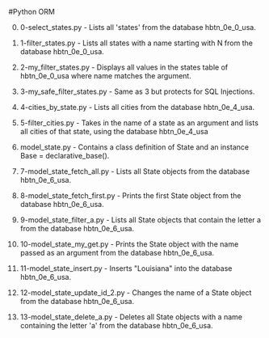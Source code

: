 #Python ORM

0. 0-select_states.py - Lists all 'states' from the database hbtn_0e_0_usa.

1. 1-filter_states.py - Lists all states with a name starting with N from the database hbtn_0e_0_usa.

2. 2-my_filter_states.py - Displays all values in the states table of hbtn_0e_0_usa where name matches the argument.

3. 3-my_safe_filter_states.py - Same as 3 but protects for SQL Injections.

4. 4-cities_by_state.py - Lists all cities from the database hbtn_0e_4_usa.

5. 5-filter_cities.py - Takes in the name of a state as an argument and lists all cities of that state, using the database hbtn_0e_4_usa

6. model_state.py - Contains a class definition of State and an instance Base = declarative_base().

7. 7-model_state_fetch_all.py - Lists all State objects from the database hbtn_0e_6_usa.

8. 8-model_state_fetch_first.py - Prints the first State object from the database hbtn_0e_6_usa.

9. 9-model_state_filter_a.py - Lists all State objects that contain the letter a from the database hbtn_0e_6_usa.

10. 10-model_state_my_get.py - Prints the State object with the name passed as an argument from the database hbtn_0e_6_usa.

11. 11-model_state_insert.py - Inserts "Louisiana" into the database hbtn_0e_6_usa.

12. 12-model_state_update_id_2.py - Changes the name of a State object from the database hbtn_0e_6_usa.

13. 13-model_state_delete_a.py - Deletes all State objects with a name containing the letter 'a' from the database hbtn_0e_6_usa.

